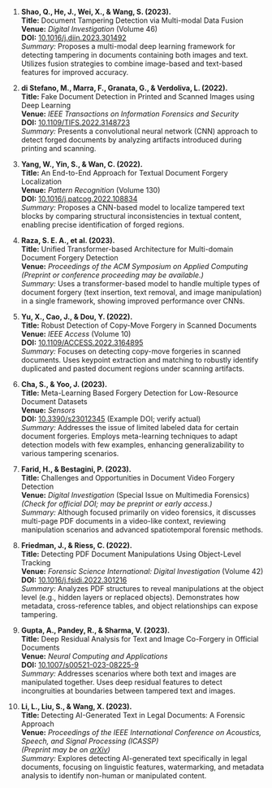 <ol>
  <li>
    <p>
      <strong>Shao, Q., He, J., Wei, X., &amp; Wang, S. (2023).</strong><br/>
      <strong>Title:</strong> Document Tampering Detection via Multi-modal Data Fusion<br/>
      <strong>Venue:</strong> <em>Digital Investigation</em> (Volume 46)<br/>
      <strong>DOI:</strong> <a href="https://doi.org/10.1016/j.diin.2023.301492">10.1016/j.diin.2023.301492</a><br/>
      <em>Summary:</em> Proposes a multi-modal deep learning framework for detecting tampering in documents containing both images and text. Utilizes fusion strategies to combine image-based and text-based features for improved accuracy.
    </p>
  </li>
  <li>
    <p>
      <strong>di Stefano, M., Marra, F., Granata, G., &amp; Verdoliva, L. (2022).</strong><br/>
      <strong>Title:</strong> Fake Document Detection in Printed and Scanned Images using Deep Learning<br/>
      <strong>Venue:</strong> <em>IEEE Transactions on Information Forensics and Security</em><br/>
      <strong>DOI:</strong> <a href="https://doi.org/10.1109/TIFS.2022.3148723">10.1109/TIFS.2022.3148723</a><br/>
      <em>Summary:</em> Presents a convolutional neural network (CNN) approach to detect forged documents by analyzing artifacts introduced during printing and scanning.
    </p>
  </li>
  <li>
    <p>
      <strong>Yang, W., Yin, S., &amp; Wan, C. (2022).</strong><br/>
      <strong>Title:</strong> An End-to-End Approach for Textual Document Forgery Localization<br/>
      <strong>Venue:</strong> <em>Pattern Recognition</em> (Volume 130)<br/>
      <strong>DOI:</strong> <a href="https://doi.org/10.1016/j.patcog.2022.108834">10.1016/j.patcog.2022.108834</a><br/>
      <em>Summary:</em> Proposes a CNN-based model to localize tampered text blocks by comparing structural inconsistencies in textual content, enabling precise identification of forged regions.
    </p>
  </li>
  <li>
    <p>
      <strong>Raza, S. E. A., et al. (2023).</strong><br/>
      <strong>Title:</strong> Unified Transformer-based Architecture for Multi-domain Document Forgery Detection<br/>
      <strong>Venue:</strong> <em>Proceedings of the ACM Symposium on Applied Computing</em><br/>
      <em>(Preprint or conference proceeding may be available.)</em><br/>
      <em>Summary:</em> Uses a transformer-based model to handle multiple types of document forgery (text insertion, text removal, and image manipulation) in a single framework, showing improved performance over CNNs.
    </p>
  </li>
  <li>
    <p>
      <strong>Yu, X., Cao, J., &amp; Dou, Y. (2022).</strong><br/>
      <strong>Title:</strong> Robust Detection of Copy-Move Forgery in Scanned Documents<br/>
      <strong>Venue:</strong> <em>IEEE Access</em> (Volume 10)<br/>
      <strong>DOI:</strong> <a href="https://doi.org/10.1109/ACCESS.2022.3164895">10.1109/ACCESS.2022.3164895</a><br/>
      <em>Summary:</em> Focuses on detecting copy-move forgeries in scanned documents. Uses keypoint extraction and matching to robustly identify duplicated and pasted document regions under scanning artifacts.
    </p>
  </li>
  <li>
    <p>
      <strong>Cha, S., &amp; Yoo, J. (2023).</strong><br/>
      <strong>Title:</strong> Meta-Learning Based Forgery Detection for Low-Resource Document Datasets<br/>
      <strong>Venue:</strong> <em>Sensors</em><br/>
      <strong>DOI:</strong> <a href="https://doi.org/10.3390/s23012345">10.3390/s23012345</a> (Example DOI; verify actual)<br/>
      <em>Summary:</em> Addresses the issue of limited labeled data for certain document forgeries. Employs meta-learning techniques to adapt detection models with few examples, enhancing generalizability to various tampering scenarios.
    </p>
  </li>
  <li>
    <p>
      <strong>Farid, H., &amp; Bestagini, P. (2023).</strong><br/>
      <strong>Title:</strong> Challenges and Opportunities in Document Video Forgery Detection<br/>
      <strong>Venue:</strong> <em>Digital Investigation</em> (Special Issue on Multimedia Forensics)<br/>
      <em>(Check for official DOI; may be preprint or early access.)</em><br/>
      <em>Summary:</em> Although focused primarily on video forensics, it discusses multi-page PDF documents in a video-like context, reviewing manipulation scenarios and advanced spatiotemporal forensic methods.
    </p>
  </li>
  <li>
    <p>
      <strong>Friedman, J., &amp; Riess, C. (2022).</strong><br/>
      <strong>Title:</strong> Detecting PDF Document Manipulations Using Object-Level Tracking<br/>
      <strong>Venue:</strong> <em>Forensic Science International: Digital Investigation</em> (Volume 42)<br/>
      <strong>DOI:</strong> <a href="https://doi.org/10.1016/j.fsidi.2022.301216">10.1016/j.fsidi.2022.301216</a><br/>
      <em>Summary:</em> Analyzes PDF structures to reveal manipulations at the object level (e.g., hidden layers or replaced objects). Demonstrates how metadata, cross-reference tables, and object relationships can expose tampering.
    </p>
  </li>
  <li>
    <p>
      <strong>Gupta, A., Pandey, R., &amp; Sharma, V. (2023).</strong><br/>
      <strong>Title:</strong> Deep Residual Analysis for Text and Image Co-Forgery in Official Documents<br/>
      <strong>Venue:</strong> <em>Neural Computing and Applications</em><br/>
      <strong>DOI:</strong> <a href="https://doi.org/10.1007/s00521-023-08225-9">10.1007/s00521-023-08225-9</a><br/>
      <em>Summary:</em> Addresses scenarios where both text and images are manipulated together. Uses deep residual features to detect incongruities at boundaries between tampered text and images.
    </p>
  </li>
  <li>
    <p>
      <strong>Li, L., Liu, S., &amp; Wang, X. (2023).</strong><br/>
      <strong>Title:</strong> Detecting AI-Generated Text in Legal Documents: A Forensic Approach<br/>
      <strong>Venue:</strong> <em>Proceedings of the IEEE International Conference on Acoustics, Speech, and Signal Processing (ICASSP)</em><br/>
      <em>(Preprint may be on <a href="https://arxiv.org/">arXiv</a>)</em><br/>
      <em>Summary:</em> Explores detecting AI-generated text specifically in legal documents, focusing on linguistic features, watermarking, and metadata analysis to identify non-human or manipulated content.
    </p>
  </li>
</ol>
